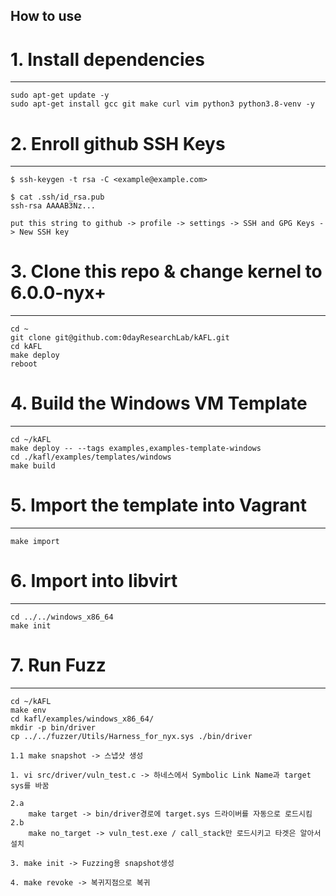 ## How to use


# 1. Install dependencies
----------------------------------
```
sudo apt-get update -y
sudo apt-get install gcc git make curl vim python3 python3.8-venv -y
```


# 2. Enroll github SSH Keys
----------------------------------
```
$ ssh-keygen -t rsa -C <example@example.com>

$ cat .ssh/id_rsa.pub
ssh-rsa AAAAB3Nz...

put this string to github -> profile -> settings -> SSH and GPG Keys -> New SSH key
```



# 3. Clone this repo & change kernel to 6.0.0-nyx+
----------------------------------
```
cd ~
git clone git@github.com:0dayResearchLab/kAFL.git
cd kAFL
make deploy
reboot
```

# 4. Build the Windows VM Template
----------------------------------
```
cd ~/kAFL
make deploy -- --tags examples,examples-template-windows
cd ./kafl/examples/templates/windows
make build
```


# 5. Import the template into Vagrant
----------------------------------
```
make import
```


# 6. Import into libvirt
----------------------------------
```
cd ../../windows_x86_64
make init
```


# 7. Run Fuzz
----------------------------------
```
cd ~/kAFL
make env
cd kafl/examples/windows_x86_64/
mkdir -p bin/driver 
cp ../../fuzzer/Utils/Harness_for_nyx.sys ./bin/driver

1.1 make snapshot -> 스냅샷 생성

1. vi src/driver/vuln_test.c -> 하네스에서 Symbolic Link Name과 target sys를 바꿈

2.a
    make target -> bin/driver경로에 target.sys 드라이버를 자동으로 로드시킴
2.b
    make no_target -> vuln_test.exe / call_stack만 로드시키고 타겟은 알아서 설치

3. make init -> Fuzzing용 snapshot생성

4. make revoke -> 복귀지점으로 복귀
```